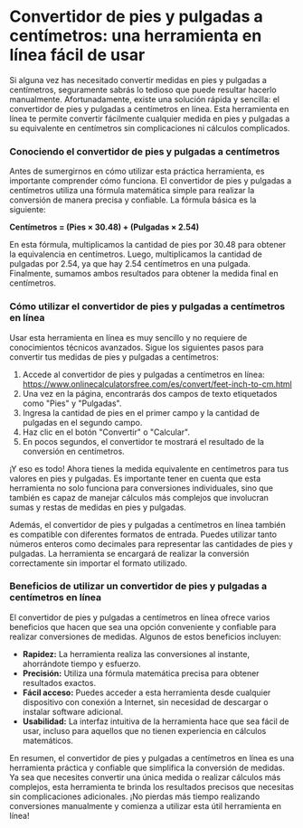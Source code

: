 Convertidor de pies y pulgadas a centímetros: una herramienta en línea fácil de usar
====================================================================================

Si alguna vez has necesitado convertir medidas en pies y pulgadas a centímetros, seguramente sabrás lo tedioso que puede resultar hacerlo manualmente. Afortunadamente, existe una solución rápida y sencilla: el convertidor de pies y pulgadas a centímetros en línea. Esta herramienta en línea te permite convertir fácilmente cualquier medida en pies y pulgadas a su equivalente en centímetros sin complicaciones ni cálculos complicados.

### Conociendo el convertidor de pies y pulgadas a centímetros

Antes de sumergirnos en cómo utilizar esta práctica herramienta, es importante comprender cómo funciona. El convertidor de pies y pulgadas a centímetros utiliza una fórmula matemática simple para realizar la conversión de manera precisa y confiable. La fórmula básica es la siguiente:

**Centímetros = (Pies × 30.48) + (Pulgadas × 2.54)**

En esta fórmula, multiplicamos la cantidad de pies por 30.48 para obtener la equivalencia en centímetros. Luego, multiplicamos la cantidad de pulgadas por 2.54, ya que hay 2.54 centímetros en una pulgada. Finalmente, sumamos ambos resultados para obtener la medida final en centímetros.

### Cómo utilizar el convertidor de pies y pulgadas a centímetros en línea

Usar esta herramienta en línea es muy sencillo y no requiere de conocimientos técnicos avanzados. Sigue los siguientes pasos para convertir tus medidas de pies y pulgadas a centímetros:

1. Accede al convertidor de pies y pulgadas a centímetros en línea: <https://www.onlinecalculatorsfree.com/es/convert/feet-inch-to-cm.html>
2. Una vez en la página, encontrarás dos campos de texto etiquetados como "Pies" y "Pulgadas".
3. Ingresa la cantidad de pies en el primer campo y la cantidad de pulgadas en el segundo campo.
4. Haz clic en el botón "Convertir" o "Calcular".
5. En pocos segundos, el convertidor te mostrará el resultado de la conversión en centímetros.

¡Y eso es todo! Ahora tienes la medida equivalente en centímetros para tus valores en pies y pulgadas. Es importante tener en cuenta que esta herramienta no solo funciona para conversiones individuales, sino que también es capaz de manejar cálculos más complejos que involucran sumas y restas de medidas en pies y pulgadas.

Además, el convertidor de pies y pulgadas a centímetros en línea también es compatible con diferentes formatos de entrada. Puedes utilizar tanto números enteros como decimales para representar las cantidades de pies y pulgadas. La herramienta se encargará de realizar la conversión correctamente sin importar el formato utilizado.

### Beneficios de utilizar un convertidor de pies y pulgadas a centímetros en línea

El convertidor de pies y pulgadas a centímetros en línea ofrece varios beneficios que hacen que sea una opción conveniente y confiable para realizar conversiones de medidas. Algunos de estos beneficios incluyen:

- **Rapidez:** La herramienta realiza las conversiones al instante, ahorrándote tiempo y esfuerzo.
- **Precisión:** Utiliza una fórmula matemática precisa para obtener resultados exactos.
- **Fácil acceso:** Puedes acceder a esta herramienta desde cualquier dispositivo con conexión a Internet, sin necesidad de descargar o instalar software adicional.
- **Usabilidad:** La interfaz intuitiva de la herramienta hace que sea fácil de usar, incluso para aquellos que no tienen experiencia en cálculos matemáticos.

En resumen, el convertidor de pies y pulgadas a centímetros en línea es una herramienta práctica y confiable que simplifica la conversión de medidas. Ya sea que necesites convertir una única medida o realizar cálculos más complejos, esta herramienta te brinda los resultados precisos que necesitas sin complicaciones adicionales. ¡No pierdas más tiempo realizando conversiones manualmente y comienza a utilizar esta útil herramienta en línea!